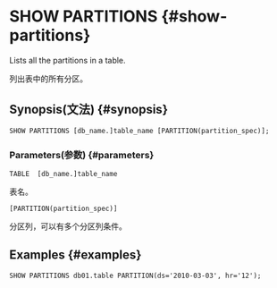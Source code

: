 # SHOW PARTITIONS {#show-partitions}

Lists all the partitions in a table.

列出表中的所有分区。

## Synopsis\(文法\) {#synopsis}

```
SHOW PARTITIONS [db_name.]table_name [PARTITION(partition_spec)];
```

### Parameters\(参数\) {#parameters}

`TABLE  [db_name.]table_name`

 表名。

`[PARTITION(partition_spec)]`

 分区列，可以有多个分区列条件。

## Examples {#examples}

```
SHOW PARTITIONS db01.table PARTITION(ds='2010-03-03', hr='12');
```



